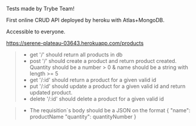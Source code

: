 Tests made by Trybe Team!

First online CRUD API deployed by heroku with Atlas+MongoDB.

Accessible to everyone. 

https://serene-plateau-03643.herokuapp.com/products 
> - get '/' should return all products in db
> - post '/' should create a product and return product created. Quantity    should be a number > 0 & name should be a string with length   >= 5
> - get '/:id' should return a product for a given valid id
> - put '/:id' should update a product for a given valid id and return updated product.
> - delete '/:id' should delete a product for a given valid id

>- The requisition`s body should be a JSON on the format { "name": productName "quantity": quantityNumber }
